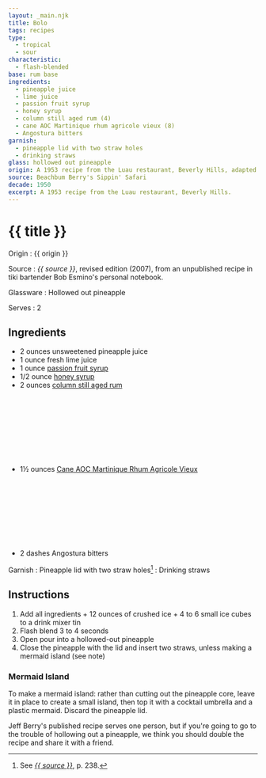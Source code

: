 ```yaml
---
layout: _main.njk
title: Bolo
tags: recipes
type:
  - tropical
  - sour
characteristic:
  - flash-blended
base: rum base
ingredients:
  - pineapple juice
  - lime juice
  - passion fruit syrup
  - honey syrup
  - column still aged rum (4)
  - cane AOC Martinique rhum agricole vieux (8)
  - Angostura bitters
garnish:
  - pineapple lid with two straw holes
  - drinking straws
glass: hollowed out pineapple
origin: A 1953 recipe from the Luau restaurant, Beverly Hills, adapted from Don the Beachcomber's Pi-Yi by the Luau's ex-Beachcomber bartenders. Jeff Berry speculates that Ray Buhen may have had a hand in the adaptation.
source: Beachbum Berry's Sippin' Safari
decade: 1950
excerpt: A 1953 recipe from the Luau restaurant, Beverly Hills.
---
```

<!-- markdownlint-disable MD025 -->
# {{ title }}
<!-- markdownlint-disable MD025 -->

Origin
  : {{ origin }}

Source
  : <cite>{{ source }}</cite>, revised edition (2007), from an unpublished recipe in tiki bartender Bob Esmino's personal notebook.

Glassware
  : Hollowed out pineapple

Serves
  : 2

## Ingredients

* 2 ounces unsweetened pineapple juice
* 1 ounce fresh lime juice
* 1 ounce [passion fruit syrup](/mixes/passion-fruit-syrup/)
* 1/2 ounce [honey syrup](/mixes/honey-syrup/)
* 2 ounces [column still aged rum](/rums/08-rum-column-still-aged/)<icon-l space="1em" label="(4)" class="bigger"><span class="with-icon"><svg class="icon"><use href="/assets/images/icons/circle-4.svg#circle-4"></use></svg></span></icon-l>
* 1&frac12; ounces [Cane AOC Martinique Rhum Agricole Vieux](/rums/04-rhum-cane-aoc-martinique-rhum-agricole-vieux/)<icon-l space="1em" label="(8)" class="bigger"><span class="with-icon"><svg class="icon"><use href="/assets/images/icons/circle-8.svg#circle-8"></use></svg></span></icon-l>
* 2 dashes Angostura bitters

Garnish
  : Pineapple lid with two straw holes[^1]
  : Drinking straws

[^1]: See <cite><a href="https://www.smugglerscovesf.com/store/smugglers-cove-exotic-cocktails-rum-and-the-cult-of-tiki-signed" target="_blank" rel="external noopener">{{ source }}</a></cite>, p. 238.

## Instructions

1. Add all ingredients + 12 ounces of crushed ice + 4 to 6 small ice cubes to a drink mixer tin
2. Flash blend 3 to 4 seconds
3. Open pour into a hollowed-out pineapple
4. Close the pineapple with the lid and insert two straws, unless making a mermaid island (see note)

<tiki-callout type="tip">

### Mermaid Island

  To make a mermaid island: rather than cutting out the pineapple core, leave it in place to create a small island, then top it with a cocktail umbrella and a plastic mermaid. Discard the pineapple lid.

</tiki-callout>

<tiki-callout type="note">

  Jeff Berry's published recipe serves one person, but if you're going to go to the trouble of hollowing out a pineapple, we think you should double the recipe and share it with a friend.

</tiki-callout>

